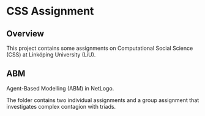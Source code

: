 # CSS Assignment

## Overview
This project contains some assignments on Computational Social Science (CSS) at Linköping University (LiU).

## ABM
Agent-Based Modelling (ABM) in NetLogo.

The folder contains two individual assignments and a group assignment that investigates complex contagion with triads.
